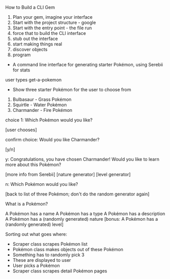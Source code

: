 How to Build a CLI Gem

1. Plan your gem, imagine your interface
2. Start with the project structure - google
3. Start with the entry point - the file run
4. force that to build the CLI interface
5. stub out the interface
6. start making things real
7. discover objects
8. program

- A command line interface for generating starter Pokémon, using Serebii for stats

user types get-a-pokemon

- Show three starter Pokémon for the user to choose from

1. Bulbasaur - Grass Pokémon
2. Squirtle - Water Pokémon
3. Charmander - Fire Pokémon

choice 1: Which Pokémon would you like?

[user chooses]

confirm choice: Would you like Charmander?

[y/n]

y: Congratulations, you have chosen Charmander!
Would you like to learn more about this Pokémon?

[more info from Serebii]
[nature generator]
[level generator]

n: Which Pokémon would you like?

[back to list of three Pokémon; don't do the random generator again]


What is a Pokémon?

A Pokémon has a name
A Pokémon has a type
A Pokémon has a description
A Pokémon has a (randomly generated) nature
[bonus: A Pokémon has a (randomly generated) level]

Sorting out what goes where:

- Scraper class scrapes Pokémon list
- Pokémon class makes objects out of these Pokémon
- Something has to randomly pick 3
- These are displayed to user
- User picks a Pokémon
- Scraper class scrapes detail Pokémon pages
